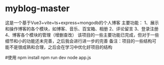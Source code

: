 # myblog-master
这是一个基于Vue3+vite+ts+express+mongodb的个人博客
主要功能：
   1、展示和操作博客的各个模块，如博客、音乐、百宝箱、相册
   2、评论留言
   3、登录注册
   4、博客各个模块的管理（增删查改）
该项目的一些主要功能已完成，但对于一些细节和小的功能还未完善，之后我会进行进一步的完善
备注：项目的一些结构可能不是很成熟和合理，之后会在学习中优化好项目的结构

#使用
 npm install
 npm run dev
 node app.js
